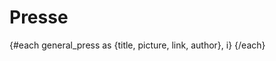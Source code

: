 <script>
     import Press from "$lib/components/Press.svelte";
     import Presse from "$lib/data/presse.json";
     let general_press = Presse;
</script>

# Presse

<div class="lg:grid sm:grid grid-cols-2 md:grid-cols-3 grid-rows-2 md:grid-rows-3 mx-auto gap-4">
     {#each general_press as {title, picture, link, author}, i}
          <Press title={title} description={author} image={picture} link={link} />
     {/each}
</div>
